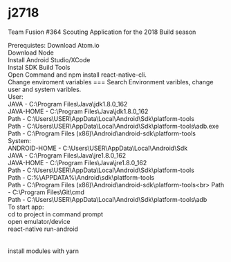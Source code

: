 # j2718
Team Fusion #364 Scouting Application for the 2018 Build season

Prerequistes:
Download Atom.io<br>
Download Node<br>
Install Android Studio/XCode<br>
Instal SDK Build Tools<br>
Open Command and npm install react-native-cli.<br>
Change enviroment variables === Search Environment varibles, change user and system varibles.<br>
User:<br>
JAVA - C:\Program Files\Java\jdk1.8.0_162<br>
JAVA-HOME - C:\Program Files\Java\jdk1.8.0_162<br>
Path - C:\Users\USER\AppData\Local\Android\Sdk\platform-tools<br>
Path - C:\Users\USER\AppData\Local\Android\Sdk\platform-tools\adb.exe<br>
Path - C:\Program Files (x86)\Android\android-sdk\platform-tools<br>
System:<br>
ANDROID-HOME - C:\Users\USER\AppData\Local\Android\Sdk<br>
JAVA - C:\Program Files\Java\jre1.8.0_162<br>
JAVA-HOME - C:\Program Files\Java\jre1.8.0_162<br>
Path - C:\Users\USER\AppData\Local\Android\Sdk\platform-tools<br>
Path - C:\%\APPDATA%\Android\sdk\platform-tools<br>
Path - C:\Program Files (x86)\Android\android-sdk\platform-tools\<br>
Path - C:\Program Files\Git\cmd<br>
Path - C:\Users\USER\AppData\Local\Android\Sdk\platform-tools\adb<br>
To start app:<br>
cd to project in command prompt<br>
open emulator/device<br>
react-native run-android<br>
<br>
<br>
install modules with yarn<br>
